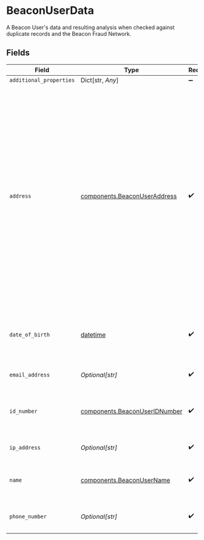 # BeaconUserData

A Beacon User's data and resulting analysis when checked against duplicate records and the Beacon Fraud Network.


## Fields

| Field                                                                                                                                                                                                                                            | Type                                                                                                                                                                                                                                             | Required                                                                                                                                                                                                                                         | Description                                                                                                                                                                                                                                      | Example                                                                                                                                                                                                                                          |
| ------------------------------------------------------------------------------------------------------------------------------------------------------------------------------------------------------------------------------------------------ | ------------------------------------------------------------------------------------------------------------------------------------------------------------------------------------------------------------------------------------------------ | ------------------------------------------------------------------------------------------------------------------------------------------------------------------------------------------------------------------------------------------------ | ------------------------------------------------------------------------------------------------------------------------------------------------------------------------------------------------------------------------------------------------ | ------------------------------------------------------------------------------------------------------------------------------------------------------------------------------------------------------------------------------------------------ |
| `additional_properties`                                                                                                                                                                                                                          | Dict[str, *Any*]                                                                                                                                                                                                                                 | :heavy_minus_sign:                                                                                                                                                                                                                               | N/A                                                                                                                                                                                                                                              |                                                                                                                                                                                                                                                  |
| `address`                                                                                                                                                                                                                                        | [components.BeaconUserAddress](../../models/shared/beaconuseraddress.md)                                                                                                                                                                         | :heavy_check_mark:                                                                                                                                                                                                                               | Even if an address has been collected, some fields may be null depending on the region's addressing system. For example:<br/><br/><br/>Addresses from the United Kingdom will not include a region<br/><br/><br/>Addresses from Hong Kong will not include a postal code |                                                                                                                                                                                                                                                  |
| `date_of_birth`                                                                                                                                                                                                                                  | [datetime](https://docs.python.org/3/library/datetime.html#datetime-objects)                                                                                                                                                                     | :heavy_check_mark:                                                                                                                                                                                                                               | A date in the format YYYY-MM-DD (RFC 3339 Section 5.6).                                                                                                                                                                                          | 1990-05-29                                                                                                                                                                                                                                       |
| `email_address`                                                                                                                                                                                                                                  | *Optional[str]*                                                                                                                                                                                                                                  | :heavy_check_mark:                                                                                                                                                                                                                               | A valid email address.                                                                                                                                                                                                                           | user@example.com                                                                                                                                                                                                                                 |
| `id_number`                                                                                                                                                                                                                                      | [components.BeaconUserIDNumber](../../models/shared/beaconuseridnumber.md)                                                                                                                                                                       | :heavy_check_mark:                                                                                                                                                                                                                               | The ID number associated with a Beacon User.                                                                                                                                                                                                     |                                                                                                                                                                                                                                                  |
| `ip_address`                                                                                                                                                                                                                                     | *Optional[str]*                                                                                                                                                                                                                                  | :heavy_check_mark:                                                                                                                                                                                                                               | An IPv4 or IPV6 address.                                                                                                                                                                                                                         | 192.0.2.42                                                                                                                                                                                                                                       |
| `name`                                                                                                                                                                                                                                           | [components.BeaconUserName](../../models/shared/beaconusername.md)                                                                                                                                                                               | :heavy_check_mark:                                                                                                                                                                                                                               | The full name for a given Beacon User.                                                                                                                                                                                                           |                                                                                                                                                                                                                                                  |
| `phone_number`                                                                                                                                                                                                                                   | *Optional[str]*                                                                                                                                                                                                                                  | :heavy_check_mark:                                                                                                                                                                                                                               | A phone number in E.164 format.                                                                                                                                                                                                                  | +19876543212                                                                                                                                                                                                                                     |